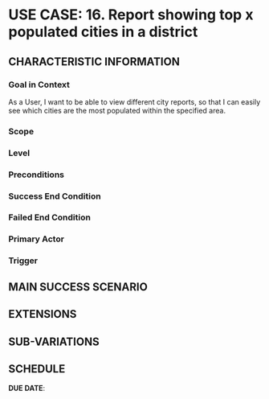 # USE CASE: 16. Report showing top x populated cities in a district

## CHARACTERISTIC INFORMATION

### Goal in Context
As a User, I want to be able to view different city reports, so that I can easily see which cities are the most populated within the specified area.


### Scope



### Level



### Preconditions



### Success End Condition



### Failed End Condition



### Primary Actor



### Trigger



## MAIN SUCCESS SCENARIO



## EXTENSIONS



## SUB-VARIATIONS



## SCHEDULE

**DUE DATE**:


